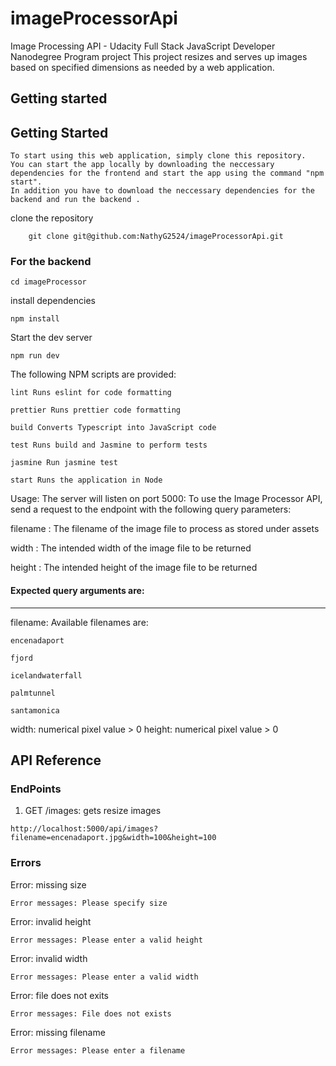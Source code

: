 # imageProcessorApi
Image Processing API - Udacity Full Stack JavaScript Developer Nanodegree Program project
This project resizes and serves up images based on specified dimensions as needed by a web application.

## Getting started

## Getting Started

    To start using this web application, simply clone this repository. 
    You can start the app locally by downloading the neccessary dependencies for the frontend and start the app using the command "npm start". 
    In addition you have to download the neccessary dependencies for the backend and run the backend .

clone the repository

``` 
    git clone git@github.com:NathyG2524/imageProcessorApi.git
```

### For the backend

```
cd imageProcessor
```

install dependencies

```
npm install
```

Start the dev server 


```
npm run dev
```

The following NPM scripts are provided:
```
lint Runs eslint for code formatting

prettier Runs prettier code formatting

build Converts Typescript into JavaScript code

test Runs build and Jasmine to perform tests

jasmine Run jasmine test

start Runs the application in Node
```
Usage:
The server will listen on port 5000: To use the Image Processor API, send a request to the endpoint with the following query parameters:

filename : The filename of the image file to process as stored under assets

width : The intended width of the image file to be returned

height : The intended height of the image file to be returned

#### Expected query arguments are:
----

filename: Available filenames are: 
```
encenadaport 

fjord

icelandwaterfall 
 
palmtunnel
 
santamonica
```
  
  width: numerical pixel value > 0 height: numerical pixel value > 0

## API Reference


### EndPoints

1. GET /images: gets resize images 
```
http://localhost:5000/api/images?filename=encenadaport.jpg&width=100&height=100
```

### Errors

Error: missing size
```
Error messages: Please specify size
```

Error: invalid height
```
Error messages: Please enter a valid height
```

Error: invalid width
```
Error messages: Please enter a valid width
```

Error: file does not exits
```
Error messages: File does not exists
```

Error: missing filename
```
Error messages: Please enter a filename
```